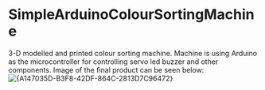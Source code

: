 # SimpleArduinoColourSortingMachine

3-D modelled and printed colour sorting machine. Machine is using Arduino as the microcontroller for controlling servo led buzzer and other components.
Image of the final product can be seen below:
![{A147035D-B3F8-42DF-864C-2813D7C96472}](https://github.com/user-attachments/assets/cdf0bafe-b5e9-4033-b52f-5ba02cfc964d)
